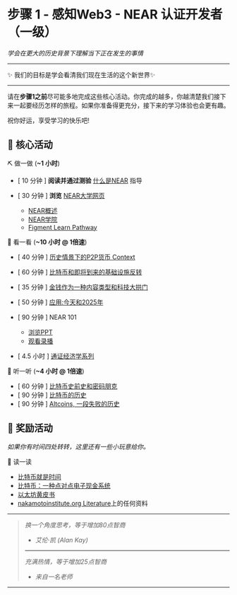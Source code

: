 # 步骤 1 - 感知Web3 - NEAR 认证开发者（一级）

*学会在更大的历史背景下理解当下正在发生的事情*

--------

 :sparkles: 我们的目标是学会看清我们现在生活的这个新世界:sparkles:

-------

请在**步骤1之前**尽可能多地完成这些核心活动。你完成的越多，你越清楚我们接下来一起要经历怎样的旅程。如果你准备得更充分，接下来的学习体验也会更有趣。

祝你好运，享受学习的快乐吧!

## :green_book: 核心活动

:pick: 做一做 (**~1 小时**)

- [ 10 分钟 ] **阅读并通过测验** [什么是NEAR](https://learnnear.club/what-is-near-protocol/) 指导
- [ 30 分钟 ] **浏览** [NEAR大学网页](https://near.org/learn/)

     - [NEAR概述](https://docs.google.com/document/d/1fG3PNTKw727Z5SVyUbJ2nnxn5MZNSGYEZIU2Y7XtlYY/edit)
     - [NEAR学院](https://near.academy/)
     - [Figment Learn Pathway](https://learn.figment.io/network-documentation/near/near-pathway)

:see_no_evil: 看一看 (**~10 小时 @ 1倍速**)

- [ 40 分钟 ] [历史情景下的P2P货币 Context](https://www.youtube.com/watch?v=n-EpKQ6xIJs&list=PLFjTj8QScrlnl_iYZSLBmRxMmtjPhUbu9&index=1)
- [ 60 分钟 ] [比特币和即将到来的基础设施反转](https://www.youtube.com/watch?v=5ca70mCCf2M&list=PLFjTj8QScrlnl_iYZSLBmRxMmtjPhUbu9&index=2)
- [ 35 分钟 ] [金钱作为一种内容类型和科技大拱门](https://www.youtube.com/watch?v=6vFgBGdmDgs&list=PLFjTj8QScrlnl_iYZSLBmRxMmtjPhUbu9&index=3)
- [ 50 分钟 ] [应用:今天和2025年](https://www.youtube.com/watch?v=3jPYk7ucrjo&list=PLFjTj8QScrlnl_iYZSLBmRxMmtjPhUbu9&index=4)
- [ 90 分钟 ] NEAR 101

  - [浏览PPT](https://bit.ly/near-101)
  - [观看录播](https://youtu.be/m6LJUpPPHoE)

- [ 4.5 小时 ] [通证经济学系列](https://www.youtube.com/playlist?list=PLsJWgOB5mIMCMxQVvWAP4xi19EOkHcBNN)

:hear_no_evil: 听一听 (**~4 小时 @ 1倍速**)

- [ 60 分钟 ] [比特币史前史和密码朋克](https://www.whatbitcoindid.com/podcast/the-beginners-guide-to-bitcoin-part-3-bitcoins-pre-history-and-the-cypherpunks-with-aaron-van-wirdum)
- [ 90 分钟 ] [比特币的历史](https://www.whatbitcoindid.com/podcast/the-beginners-guide-to-bitcoin-part-5-the-history-of-bitcoin-with-marty-bent)
- [ 90 分钟 ] [Altcoins, 一段失败的历史](https://www.whatbitcoindid.com/podcast/the-beginners-guide-to-bitcoin-part-9-altcoins-a-history-of-failure-with-nic-carter)

## :blue_book: 奖励活动

 *如果你有时间四处转转，这里还有一些小玩意给你。*

:scroll: 读一读

- [比特币就是时间](https://dergigi.com/2021/01/14/bitcoin-is-time/)
- [比特币：一种点对点电子现金系统](https://bitcoin.org/bitcoin.pdf)
- [以太坊黄皮书](https://ethereum.github.io/yellowpaper/paper.pdf)
- [nakamotoinstitute.org Literature](https://nakamotoinstitute.org/literature/)上的任何资料

---

> _换一个角度思考，等于增加80点智商_
> - _艾伦·凯 (Alan Kay)_
> 
> ---
> 
> _充满热情，等于增加25点智商_ 
> - _来自一名老师_

---

